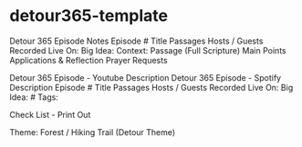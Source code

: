 # detour365-template
Detour 365 Episode Notes
    Episode #
    Title
    Passages
    Hosts / Guests
    Recorded Live On: 
    Big Idea:
    Context:
    Passage (Full Scripture) 
    Main Points 
    Applications & Reflection
    Prayer Requests

Detour 365 Episode - Youtube Description
Detour 365 Episode - Spotify Description
    Episode #
    Title
    Passages
    Hosts / Guests
    Recorded Live On: 
    Big Idea:
    # Tags: 

Check List - Print Out 

Theme: Forest / Hiking Trail (Detour Theme)
